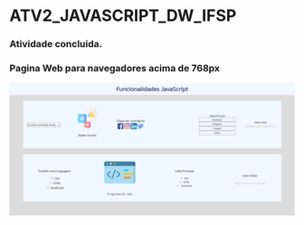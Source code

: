 # ATV2_JAVASCRIPT_DW_IFSP

### Atividade concluida. 

### Pagina Web para navegadores acima de 768px

<img src="imagens/ATV2_JAVASCRIPT_DW_IFSP.png">


